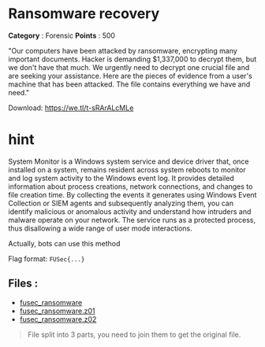 # Ransomware recovery

**Category** : Forensic
**Points** : 500

"Our computers have been attacked by ransomware, encrypting many important documents. Hacker is demanding $1,337,000 to decrypt them, but we don't have that much. We urgently need to decrypt one crucial file and are seeking your assistance. Here are the pieces of evidence from a user's machine that has been attacked. The file contains everything we have and need."

Download: https://we.tl/t-sRArALcMLe

# hint
System Monitor is a Windows system service and device driver that, once installed on a system, remains resident across system reboots to monitor and log system activity to the Windows event log. It provides detailed information about process creations, network connections, and changes to file creation time. By collecting the events it generates using Windows Event Collection or SIEM agents and subsequently analyzing them, you can identify malicious or anomalous activity and understand how intruders and malware operate on your network. The service runs as a protected process, thus disallowing a wide range of user mode interactions.

Actually, bots can use this method

Flag format: `FUSec{...}`

## Files : 
 - [fusec_ransomware](./fusec_ransomware.zip)
 - [fusec_ransomware.z01](./fusec_ransomware.z01)
 - [fusec_ransomware.z02](./fusec_ransomware.z02)

> File split into 3 parts, you need to join them to get the original file.